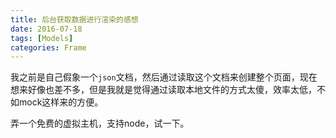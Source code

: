 ```yaml
---
title: 后台获取数据进行渲染的感想
date: 2016-07-18
tags: [Models]
categories: Frame
---
```


我之前是自己假象一个`json`文档，然后通过读取这个文档来创建整个页面，现在想来好像也差不多，但是我就是觉得通过读取本地文件的方式太傻，效率太低，不如mock这样来的方便。

弄一个免费的虚拟主机，支持node，试一下。